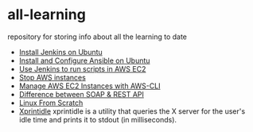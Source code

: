 # all-learning
repository for storing info about all the learning to date

* [Install Jenkins on Ubuntu](https://linuxize.com/post/how-to-install-jenkins-on-ubuntu-18-04/)
* [Install and Configure Ansible on Ubuntu](https://www.youtube.com/watch?v=Km3BCQnV6sw)
* [Use Jenkins to run scripts in AWS EC2](https://medium.com/faun/use-jenkins-to-run-scripts-in-aws-ec2-1f3d1307263a)
* [Stop AWS instances](https://docs.aws.amazon.com/en_pv/cli/latest/userguide/cli-usage-shorthand.html)
  <!--- $ aws ec2 stop-instances --instance-ids i-1486157a i-1286157c i-ec3a7e87 --->
* [Manage AWS EC2 Instances with AWS-CLI](https://docs.aws.amazon.com/en_pv/cli/latest/userguide/cli-services-ec2-instances.html)
* [Difference between SOAP & REST API](https://www.upwork.com/hiring/development/soap-vs-rest-comparing-two-apis/)
* [Linux From Scratch](http://www.linuxfromscratch.org/lfs/)  
* [Xprintidle](https://github.com/g0hl1n/xprintidle) xprintidle is a utility that queries the X server for the user's idle
time and prints it to stdout (in milliseconds).

